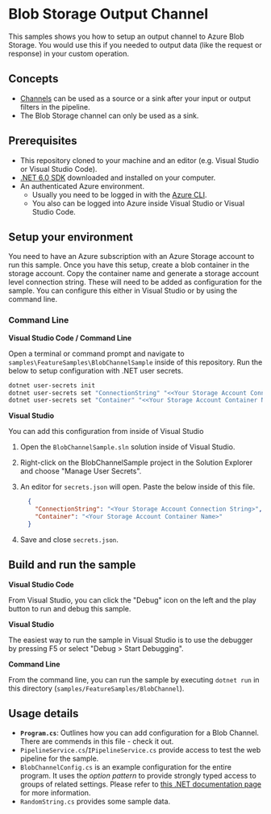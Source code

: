 # Blob Storage Output Channel

This samples shows you how to setup an output channel to Azure Blob Storage. You would use this if you needed to output data (like the request or response) in your custom operation.

## Concepts

- [Channels](/docs/concepts#channels) can be used as a source or a sink after your input or output filters in the pipeline.
- The Blob Storage channel can only be used as a sink.

## Prerequisites

- This repository cloned to your machine and an editor (e.g. Visual Studio or Visual Studio Code).
- [.NET 6.0 SDK](https://dotnet.microsoft.com/download) downloaded and installed on your computer.
- An authenticated Azure environment.
  - Usually you need to be logged in with the [Azure CLI](https://docs.microsoft.com/cli/azure/).
  - You also can be logged into Azure inside Visual Studio or Visual Studio Code.

## Setup your environment

You need to have an Azure subscription with an Azure Storage account to run this sample. Once you have this setup, create a blob container in the storage account. Copy the container name and generate a storage account level connection string. These will need to be added as configuration for the sample. You can configure this either in Visual Studio or by using the command line.

### Command Line

**Visual Studio Code / Command Line**

Open a terminal or command prompt and navigate to `samples\FeatureSamples\BlobChannelSample` inside of this repository. Run the below to setup configuration with .NET user secrets.

```bash
dotnet user-secrets init
dotnet user-secrets set "ConnectionString" "<<Your Storage Account Connection String>>"
dotnet user-secrets set "Container" "<<Your Storage Account Container Name>>"
```

**Visual Studio**

You can add this configuration from inside of Visual Studio

1. Open the `BlobChannelSample.sln` solution inside of Visual Studio.
2. Right-click on the BlobChannelSample project in the Solution Explorer and choose "Manage User Secrets".
3. An editor for `secrets.json` will open. Paste the below inside of this file.

    ```json
      {
        "ConnectionString": "<Your Storage Account Connection String>",
        "Container": "<Your Storage Account Container Name>"
      }
    ```

4. Save and close `secrets.json`.

## Build and run the sample

**Visual Studio Code**

From Visual Studio, you can click the "Debug" icon on the left and the play button to run and debug this sample.

**Visual Studio**

The easiest way to run the sample in Visual Studio is to use the debugger by pressing F5 or select "Debug > Start Debugging".

**Command Line**

From the command line, you can run the sample by executing `dotnet run` in this directory (`samples/FeatureSamples/BlobChannel`).

## Usage details

- **`Program.cs`**: Outlines how you can add configuration for a Blob Channel. There are commends in this file - check it out.
- `PipelineService.cs`/`IPipelineService.cs` provide access to test the web pipeline for the sample.
- `BlobChannelConfig.cs` is an example configuration for the entire program. It uses the *option pattern* to provide strongly typed access to groups of related settings. Please refer to [this .NET documentation page](https://docs.microsoft.com/dotnet/api/overview/azure/identity-readme#environment-variables) for more information.
- `RandomString.cs` provides some sample data.
